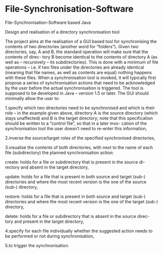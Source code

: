 # File-Synchronisation-Software
File-Synchronisation-Software based Java

Design and realisation of a directory synchronisation tool 

The project aims at the realisation of a GUI based tool for synchronising the contents of two directories (another word for “folders”). Given two directories, say, A and B, the standard operation will make sure that the contents of direc- tory B become identical to the contents of directory A (as well as – recursively – its subdirectories). This is done with a minimum of file operations – i.e. if two files under the directories are already identical (meaning that file names, as well as contents are equal) nothing happens with these files. When a synchronisation tool is invoked, it will typically first propose a series of synchronisation actions that need to be acknowledged by the user before the actual synchronisation is triggered. 
The tool is supposed to be developed in Java – version 1.5 or later. The GUI should minimally allow the user to: 

1.specify which two directories need to be synchronised and which is their role – in the example given above, directory A is the source directory (which stays unaffected) and B is the target directory; note that this specification should be written to a “control file”, so that in a later invo- cation of the synchronisation tool the user doesn’t need to re-enter this information, 

2.inverse the source/target roles of the specified synchronised directories, 

3.visualise the contents of both directories, with next to the name of each file (subdirectory) the planned synchronisation action: 

create: holds for a file or subdirectory that is present in the source di- rectory and absent in the target directory, 

update: holds for a file that is present in both source and target (sub-) directories and where the most recent version is the one of the source (sub-) directory, 

restore: holds for a file that is present in both source and target (sub-) directories and where the most recent version is the one of the target (sub-) directory, 

delete: holds for a file or subdirectory that is absent in the source direc- tory and present in the target directory, 


4.specify for each file individually whether the suggested action needs to be performed or not during synchronisation, 

5.to trigger the synchronisation.




